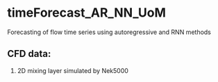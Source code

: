 # timeForecast_AR_NN_UoM
Forecasting of flow time series using autoregressive and RNN methods

## CFD data:
1. 2D mixing layer simulated by Nek5000
   
